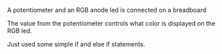 A potentiometer and an RGB anode led is connected on a breadboard

The value from the potentiometer controls what color is displayed on the RGB led.

Just used some simple if and else if statements.
